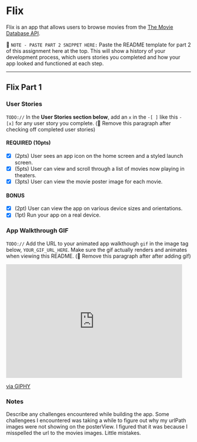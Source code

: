 # Flix

Flix is an app that allows users to browse movies from the [The Movie Database API](http://docs.themoviedb.apiary.io/#).

📝 `NOTE - PASTE PART 2 SNIPPET HERE:` Paste the README template for part 2 of this assignment here at the top. This will show a history of your development process, which users stories you completed and how your app looked and functioned at each step.

---

## Flix Part 1

### User Stories
`TODO://` In the **User Stories section below**, add an `x` in the `-[ ]` like this `- [x]` for any user story you complete. (🚫 Remove this paragraph after checking off completed user stories)

#### REQUIRED (10pts)
- [X] (2pts) User sees an app icon on the home screen and a styled launch screen.
- [X] (5pts) User can view and scroll through a list of movies now playing in theaters.
- [X] (3pts) User can view the movie poster image for each movie.

#### BONUS
- [X] (2pt) User can view the app on various device sizes and orientations.
- [X] (1pt) Run your app on a real device.

### App Walkthrough GIF
`TODO://` Add the URL to your animated app walkthough `gif` in the image tag below, `YOUR_GIF_URL_HERE`. Make sure the gif actually renders and animates when viewing this README. (🚫 Remove this paragraph after after adding gif)

<iframe src="https://giphy.com/embed/BMoU0QSrz2BQboPQvn" width="480" height="310" frameBorder="0" class="giphy-embed" allowFullScreen></iframe><p><a href="https://giphy.com/gifs/BMoU0QSrz2BQboPQvn">via GIPHY</a></p>

### Notes
Describe any challenges encountered while building the app.
Some challengees I encountered was taking a while to figure out why my urlPath images were not showing on the posterView. I figured that it was because I misspelled the url to the movies images. Little mistakes. 
